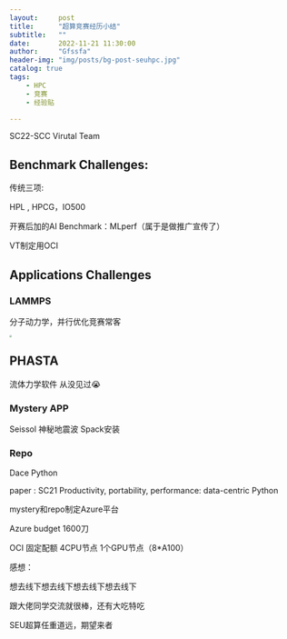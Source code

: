```yaml
---
layout:     post
title:      "超算竞赛经历小结"
subtitle:   ""
date:       2022-11-21 11:30:00
author:     "Gfssfa"
header-img: "img/posts/bg-post-seuhpc.jpg"
catalog: true
tags:
    - HPC
    - 竞赛
    - 经验贴

---
```


SC22-SCC Virutal Team

## Benchmark Challenges:

传统三项:

HPL , HPCG，IO500

开赛后加的AI Benchmark：MLperf（属于是做推广宣传了）

VT制定用OCI

## Applications Challenges

### LAMMPS 

分子动力学，并行优化竞赛常客



<img src="https://gfssfa-github.oss-cn-shanghai.aliyuncs.com/posts/sc22-lammps-poster.jpg" style="zoom: 25%;" />

## PHASTA

流体力学软件 从没见过:sob:

### Mystery APP

Seissol 神秘地震波 Spack安装

### Repo

Dace Python 

paper :  SC21 Productivity, portability, performance: data-centric Python



mystery和repo制定Azure平台

Azure budget 1600刀

OCI 固定配额 4CPU节点 1个GPU节点（8*A100）



感想：

想去线下想去线下想去线下想去线下

跟大佬同学交流就很棒，还有大吃特吃

SEU超算任重道远，期望来者

